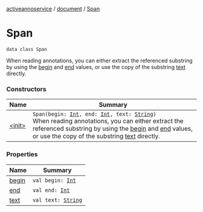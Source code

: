 [activeannoservice](../../index.md) / [document](../index.md) / [Span](./index.md)

# Span

`data class Span`

When reading annotations, you can either extract the referenced substring by using the [begin](begin.md) and [end](end.md) values,
or use the copy of the substring [text](text.md) directly.

### Constructors

| Name | Summary |
|---|---|
| [&lt;init&gt;](-init-.md) | `Span(begin: `[`Int`](https://kotlinlang.org/api/latest/jvm/stdlib/kotlin/-int/index.html)`, end: `[`Int`](https://kotlinlang.org/api/latest/jvm/stdlib/kotlin/-int/index.html)`, text: `[`String`](https://kotlinlang.org/api/latest/jvm/stdlib/kotlin/-string/index.html)`)`<br>When reading annotations, you can either extract the referenced substring by using the [begin](begin.md) and [end](end.md) values, or use the copy of the substring [text](text.md) directly. |

### Properties

| Name | Summary |
|---|---|
| [begin](begin.md) | `val begin: `[`Int`](https://kotlinlang.org/api/latest/jvm/stdlib/kotlin/-int/index.html) |
| [end](end.md) | `val end: `[`Int`](https://kotlinlang.org/api/latest/jvm/stdlib/kotlin/-int/index.html) |
| [text](text.md) | `val text: `[`String`](https://kotlinlang.org/api/latest/jvm/stdlib/kotlin/-string/index.html) |
